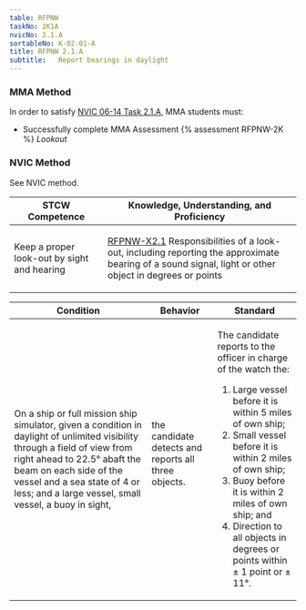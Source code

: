 ```yaml
---
table: RFPNW
taskNo: 2K1A
nvicNo: 2.1.A 
sortableNo: K-02-01-A
title: RFPNW 2.1.A 
subtitle:   Report bearings in daylight
---
```



### MMA Method

In order to satisfy  [NVIC 06-14  Task  2.1.A]({{site.baseurl}}/assets/images/nvic-06-14.pdf), MMA students must:

* Successfully complete MMA Assessment {% assessment RFPNW-2K %} *Lookout*


### NVIC Method

<a onclick="togglevisibility('nvic_methods')" >See NVIC method.</a>

<div id='nvic_methods' class='hide'>

<table>
<thead>
<tr>
<th class='forty'> STCW Competence </th>
<th class='sixty'> Knowledge, Understanding, and Proficiency </th>
</tr>
</thead>




<tbody>
<tr><td markdown='1'>

Keep a proper look-out by sight and hearing

</td><td markdown='1'>

[RFPNW-X2.1]({{site.baseurl}}/tables/24.html#RFPNW-X2.1) Responsibilities of a look-out, including reporting the approximate bearing of a sound signal, light or other object in degrees or points

</td></tr>


</tbody>
</table>


<table>
<thead>
<tr><th class='twenty'>  Condition </th><th class='twenty'> Behavior </th><th  class='sixty'>Standard </th></tr>
</thead>
<tbody >



<tr><td markdown='1'>

On a ship or full mission ship simulator, given a condition in daylight of unlimited visibility through a field of view from right ahead to 22.5° abaft the beam on each side of the vessel and a sea state of 4 or less; and a large vessel, small vessel, a buoy in sight,

</td><td markdown='1'>

the candidate detects and reports all three objects.

<br>

<div class="tooltip">
<span class="tooltiptext">
</span>
</div>


</td><td markdown='1'>

The candidate reports to the officer in charge of the watch the:

1. Large vessel before it is within 5 miles of own ship;
2. Small vessel before it is within 2 miles of own ship;
3. Buoy before it is within 2 miles of own ship; and
4. Direction to all objects in degrees or points within ± 1 point or ± 11°.

</td></tr>
</tbody>
</table>
</div>

